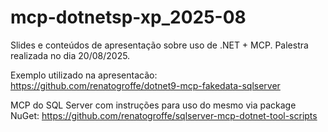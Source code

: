 # mcp-dotnetsp-xp_2025-08
Slides e conteúdos de apresentação sobre uso de .NET + MCP. Palestra realizada no dia 20/08/2025.

Exemplo utilizado na apresentacão: https://github.com/renatogroffe/dotnet9-mcp-fakedata-sqlserver

MCP do SQL Server com instruções para uso do mesmo via package NuGet: https://github.com/renatogroffe/sqlserver-mcp-dotnet-tool-scripts
